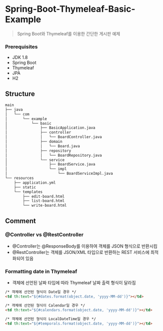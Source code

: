 Spring-Boot-Thymeleaf-Basic-Example
===================================
> Spring Boot와 Thymeleaf를 이용한 간단한 게시판 예제

### Prerequisites
- JDK 1.8
- Spring Boot
- Thymeleaf
- JPA
- H2

## Structure
~~~bash
main
├── java
│   └── com
│       └── example
│           └── basic
│               ├── BasicApplication.java
│               ├── controller
│               │   └── BoardController.java
│               ├── domain
│               │   └── Board.java
│               ├── repository
│               │   └── BoardRepository.java
│               └── service
│                   ├── BoardService.java
│                   └── impl
│                       └── BoardServiceImpl.java
└── resources
    ├── application.yml
    ├── static
    └── templates
        ├── edit-board.html
        ├── list-board.html
        └── write-board.html
~~~

## Comment
### @Controller vs @RestController
- @Controller는 @ResponseBody를 이용하여 객체를 JSON 형식으로 반환시킴
- @RestController는 객체를 JSON/XML 타입으로 반환하는 REST 서비스에 최적화되어 있음

### Formatting date in Thymeleaf
- 객체에 선언된 날짜 타입에 따라 Thymeleaf 날짜 출력 형식이 달라짐
~~~html
/* 객체에 선언된 형식이 Date일 경우 */
<td th:text="${#dates.format(object.date, 'yyyy-MM-dd')}"></td>

/* 객체에 선언된 형식이 Calendar일 경우 */
<td th:text="${#calendars.format(object.date, 'yyyy-MM-dd')}"></td>

/* 객체에 선언된 형식이 LocalDateTime일 경우 */
<td th:text="${#temporals.format(object.date, 'yyyy-MM-dd')}"></td>
~~~
